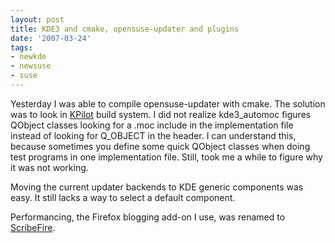 ```yaml
---
layout: post
title: KDE3 and cmake, opensuse-updater and plugins
date: '2007-03-24'
tags:
- newkde
- newsuse
- suse
---
```


Yesterday I was able to compile opensuse-updater with cmake. The solution was to look in [KPilot][1] build system. I did not realize kde3\_automoc figures QObject classes looking for a .moc include in the implementation file instead of looking for Q\_OBJECT in the header. I can understand this, because sometimes you define some quick QObject classes when doing test programs in one implementation file. Still, took me a while to figure why it was not working.

Moving the current updater backends to KDE generic components was easy. It still lacks a way to select a default component.

Performancing, the Firefox blogging add-on I use, was renamed to [ScribeFire][2].

[1]: http://www.kpilot.org  
 [2]: http://scribefire.com/

